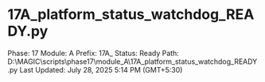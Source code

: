 # 17A_platform_status_watchdog_READY.py

Phase: 17
Module: A
Prefix: 17A_
Status: Ready
Path: D:\MAGIC\scripts\phase17\module_A\17A_platform_status_watchdog_READY.py
Last Updated: July 28, 2025 5:14 PM (GMT+5:30)

